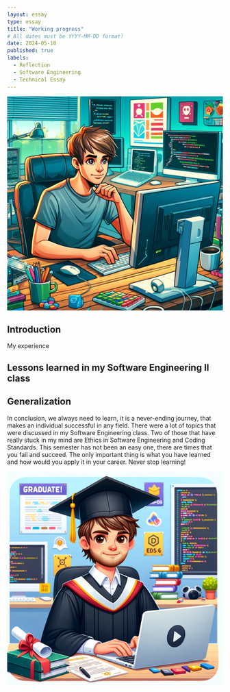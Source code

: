 ```yaml
---
layout: essay
type: essay
title: "Working progress"
# All dates must be YYYY-MM-DD format!
date: 2024-05-10
published: true
labels:
  - Reflection
  - Software Engineering
  - Technical Essay
---
```


<img src="/img/student1.png" alt="student1" width="1000" height="500">
<br>

## Introduction
My experience

## Lessons learned in my Software Engineering II class



## Generalization
In conclusion, we always need to learn, it is a never-ending journey, that makes an individual successful in any field. There were a lot of topics that were discussed in my Software Engineering class. Two of those that have really stuck in my mind are Ethics in Software Engineering and Coding Standards. This semester has not been an easy one, there are times that you fail and succeed. The only important thing is what you have learned and how would you apply it in your career. Never stop learning!

<img src="/img/student2.png" alt="graduate" width="1000" height="500">
 
